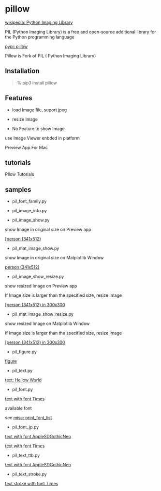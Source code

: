 pillow
===============

[wikipedia: Python Imaging Library](https://en.wikipedia.org/wiki/Python_Imaging_Library)

PIL (Python Imaging Library) is a free and open-source additional library for the Python programming language

[pypi: pillow](https://pypi.org/project/pillow/)

Pillow is Fork of PIL ( Python Imaging Library) 

 ## Installation

> % pip3 install pillow

## Features

- load Image file,  suport jpeg  

 - resize Image

-  No Feature to show Image    

use Image Viewer enbded in platform

Preview App For Mac

## tutorials

Pllow Tutorials

## samples

- pil_font_family.py

- pil_image_info.py

- pil_image_show.py  

show Image in original size on Preview app  

 [[person (341x512)](https://github.com//ohwada/MAC_cpp_Samples/tree/master/MAC_Python_Samples/screenshots/pil_image_show_person.png)  

- pil_mat_image_show.py  

show Image in original size on Matplotlib Window
  
 [person (341x512)](https://github.com//ohwada/MAC_cpp_Samples/tree/master/MAC_Python_Samples/result/pil_mat_image_show_person.png)  

- pil_image_show_resize.py  

show resized Image on Preview app

If Image size is larger than the specified size, resize Image  

 [[person (341x512) in 300x300](https://github.com//ohwada/MAC_cpp_Samples/tree/master/MAC_Python_Samples/screenshots/pil_image_show_resize_person.png)

- pil_mat_image_show_resize.py  

show resized Image on Matplotlib Window

If Image size is larger than the specified size, resize Image  

 [[person (341x512) in 300x300](https://github.com//ohwada/MAC_cpp_Samples/tree/master/MAC_Python_Samples/result/pil_mat_image_show_person.png)

- pil_figure.py  
  
 [figure](https://github.com//ohwada/MAC_cpp_Samples/tree/master/MAC_Python_Samples/result/pil_figure.png)

- pil_text.py  

 [text: Hellow World](https://github.com//ohwada/MAC_cpp_Samples/tree/master/MAC_Python_Samples/result/pil_text.png)

- pil_font.py  

 [text with font Times](https://github.com//ohwada/MAC_cpp_Samples/tree/master/MAC_Python_Samples/result/pil_font_Times.png)

available font  

see  [misc: print_font_list](https://github.com//ohwada/MAC_cpp_Samples/tree/master/MAC_Python_Samples/misc)

- pil_font_jp.py  
  
 [text with font AppleSDGothicNeo](https://github.com//ohwada/MAC_cpp_Samples/tree/master/MAC_Python_Samples/result/pil_font_jp_AppleSDGothicNeo.png)  

 [text with font Times](https://github.com//ohwada/MAC_cpp_Samples/tree/master/MAC_Python_Samples/result/pil_font_jp_Times.png)  

- pil_text_ttb.py

 [text with font AppleSDGothicNeo](https://github.com//ohwada/MAC_cpp_Samples/tree/master/MAC_Python_Samples/result/pil_text_ttb_AppleSDGothicNeo.png)

- pil_text_stroke.py

 [text stroke with font Times](https://github.com//ohwada/MAC_cpp_Samples/tree/master/MAC_Python_Samples/result/pil_text_stroke_Times.png)

